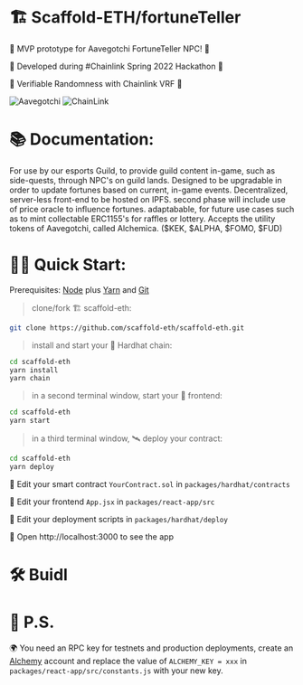 # 🏗 Scaffold-ETH/fortuneTeller

🚀 MVP prototype for Aavegotchi FortuneTeller NPC! 🚀

🧪 Developed during #Chainlink Spring 2022 Hackathon 🧪

🎲 Verifiable Randomness with Chainlink VRF 🎲

![Aavegotchi](https://www.aavegotchi.com/img/brand/sun.png "Aavegotchi")
![ChainLink](https://docs.chain.link/files/a4c6c80-85d09b6-19facd8-banner.png)

# 📚 Documentation:
For use by our esports Guild, to provide guild content in-game, such as side-quests, through NPC's on guild lands. Designed to be upgradable in order to update fortunes based on current, in-game events. Decentralized, server-less front-end to be hosted on IPFS. second phase will include use of price oracle to influence fortunes. adaptabable, for future use cases such as to mint collectable ERC1155's for raffles or lottery. Accepts the utility tokens of Aavegotchi, called Alchemica. ($KEK, $ALPHA, $FOMO, $FUD)


# 🏄‍♂️ Quick Start:

Prerequisites: [Node](https://nodejs.org/en/download/) plus [Yarn](https://classic.yarnpkg.com/en/docs/install/) and [Git](https://git-scm.com/downloads)

> clone/fork 🏗 scaffold-eth:

```bash
git clone https://github.com/scaffold-eth/scaffold-eth.git
```

> install and start your 👷‍ Hardhat chain:

```bash
cd scaffold-eth
yarn install
yarn chain
```

> in a second terminal window, start your 📱 frontend:

```bash
cd scaffold-eth
yarn start
```

> in a third terminal window, 🛰 deploy your contract:

```bash
cd scaffold-eth
yarn deploy
```

🔏 Edit your smart contract `YourContract.sol` in `packages/hardhat/contracts`

📝 Edit your frontend `App.jsx` in `packages/react-app/src`

💼 Edit your deployment scripts in `packages/hardhat/deploy`

📱 Open http://localhost:3000 to see the app



# 🛠 Buidl


# 💌 P.S.

🌍 You need an RPC key for testnets and production deployments, create an [Alchemy](https://www.alchemy.com/) account and replace the value of `ALCHEMY_KEY = xxx` in `packages/react-app/src/constants.js` with your new key.
